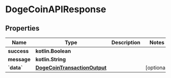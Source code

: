 
# DogeCoinAPIResponse

## Properties
Name | Type | Description | Notes
------------ | ------------- | ------------- | -------------
**success** | **kotlin.Boolean** |  | 
**message** | **kotlin.String** |  | 
**&#x60;data&#x60;** | [**DogeCoinTransactionOutput**](DogeCoinTransactionOutput.md) |  |  [optional]



